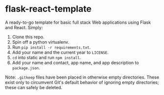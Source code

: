 # flask-react-template
A ready-to-go template for basic full stack Web applications using Flask and React. Simply:

1) Clone this repo.
2) Spin off a python virtualenv.
3) Run `pip install -r requirements.txt`.
4) Add your name and the current year to `LICENSE`.
5) `cd` into static and run `npm install`.
6) Add your name and contact, app name, and app description to `package.json`.

Note: `.gitkeep` files have been placed in otherwise empty directories. These exist only to circumvent Git's default behavior of ignoring empty directories; these can safely be deleted.